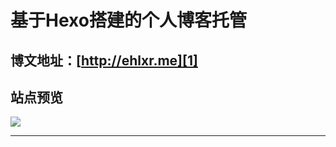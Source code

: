 # 基于Hexo搭建的个人博客托管

## 博文地址：[http://ehlxr.me][1]

## 站点预览

![][2]

----------


  [1]: http://ehlxr.me
  [2]: images/home-me.png
